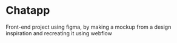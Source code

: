 # Chatapp
Front-end project using figma, by making a mockup from a design inspiration and recreating it using webflow
